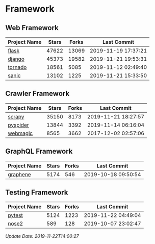 # Framework

## Web Framework

| Project Name | Stars | Forks | Last Commit |
| ------------ | ----- | ----- | ----------- |
| [flask](https://github.com/pallets/flask) | 47622 | 13069 | 2019-11-19 17:37:21 |
| [django](https://github.com/django/django) | 45373 | 19582 | 2019-11-21 19:53:31 |
| [tornado](https://github.com/tornadoweb/tornado) | 18561 | 5085 | 2019-11-12 02:49:40 |
| [sanic](https://github.com/huge-success/sanic) | 13102 | 1225 | 2019-11-21 15:33:50 |

## Crawler Framework

| Project Name | Stars | Forks | Last Commit |
| ------------ | ----- | ----- | ----------- |
| [scrapy](https://github.com/scrapy/scrapy) | 35150 | 8173 | 2019-11-21 18:27:57 |
| [pyspider](https://github.com/binux/pyspider) | 13844 | 3392 | 2019-11-14 06:16:04 |
| [webmagic](https://github.com/code4craft/webmagic) | 8565 | 3662 | 2017-12-02 02:57:06 |

## GraphQL Framework

| Project Name | Stars | Forks | Last Commit |
| ------------ | ----- | ----- | ----------- |
| [graphene](https://github.com/graphql-python/graphene) | 5174 | 546 | 2019-10-18 09:50:54 |

## Testing Framework

| Project Name | Stars | Forks | Last Commit |
| ------------ | ----- | ----- | ----------- |
| [pytest](https://github.com/pytest-dev/pytest) | 5124 | 1223 | 2019-11-22 04:49:04 |
| [nose2](https://github.com/nose-devs/nose2) | 589 | 128 | 2019-10-07 23:02:47 |

*Update Date: 2019-11-22T14:00:27*